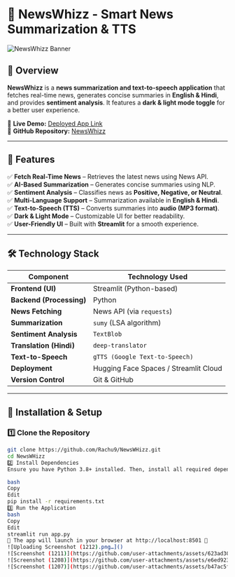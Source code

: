 # 📰 NewsWhizz - Smart News Summarization & TTS  

![NewsWhizz Banner](https://your-image-link.com)  <!-- Add a relevant banner image -->

## 📌 Overview  
**NewsWhizz** is a **news summarization and text-to-speech application** that fetches real-time news, generates concise summaries in **English & Hindi**, and provides **sentiment analysis**. It features a **dark & light mode toggle** for a better user experience.  

🔗 **Live Demo:** [Deployed App Link](https://your-deployment-link.com)  
🔗 **GitHub Repository:** [NewsWhizz](https://github.com/Rachu9/NewsWHizz)  

---

## 🚀 Features  
✅ **Fetch Real-Time News** – Retrieves the latest news using News API.  
✅ **AI-Based Summarization** – Generates concise summaries using NLP.  
✅ **Sentiment Analysis** – Classifies news as **Positive, Negative, or Neutral**.  
✅ **Multi-Language Support** – Summarization available in **English & Hindi**.  
✅ **Text-to-Speech (TTS)** – Converts summaries into **audio (MP3 format)**.  
✅ **Dark & Light Mode** – Customizable UI for better readability.  
✅ **User-Friendly UI** – Built with **Streamlit** for a smooth experience.  

---

## 🛠️ Technology Stack  

| **Component**         | **Technology Used**       |
|----------------------|------------------------|
| **Frontend (UI)**     | Streamlit (Python-based) |
| **Backend (Processing)** | Python |
| **News Fetching**     | News API (via `requests`) |
| **Summarization**     | `sumy` (LSA algorithm) |
| **Sentiment Analysis** | `TextBlob` |
| **Translation (Hindi)** | `deep-translator` |
| **Text-to-Speech** | `gTTS (Google Text-to-Speech)` |
| **Deployment** | Hugging Face Spaces / Streamlit Cloud |
| **Version Control** | Git & GitHub |

---

## 📌 Installation & Setup  
### **1️⃣ Clone the Repository**  
```bash
git clone https://github.com/Rachu9/NewsWHizz.git
cd NewsWHizz
2️⃣ Install Dependencies
Ensure you have Python 3.8+ installed. Then, install all required dependencies:

bash
Copy
Edit
pip install -r requirements.txt
3️⃣ Run the Application
bash
Copy
Edit
streamlit run app.py
📍 The app will launch in your browser at http://localhost:8501 🎉
![Uploading Screenshot (1212).png…]()
![Screenshot (1211)](https://github.com/user-attachments/assets/623ad302-4c53-439a-b5a6-29f8b2b3e361)
![Screenshot (1208)](https://github.com/user-attachments/assets/e6ed9236-459a-4485-9f02-9040d738a2e8)
![Screenshot (1207)](https://github.com/user-attachments/assets/b47ac5f7-65da-4929-853a-c72dec0c1f6f)


